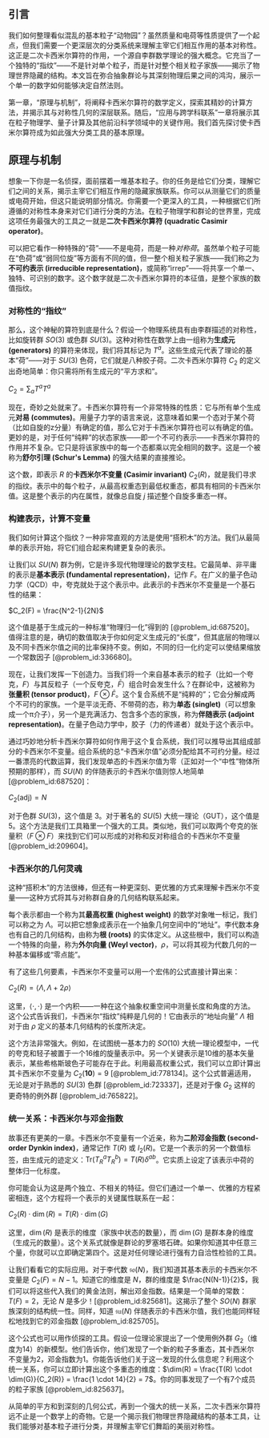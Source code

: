 ## 引言
我们如何整理看似混乱的基本粒子“动物园”？虽然质量和电荷等性质提供了一个起点，但我们需要一个更深层次的分类系统来理解主宰它们相互作用的基本对称性。这正是二次卡西米尔算符的作用，一个源自李群数学理论的强大概念。它充当了一个独特的“指纹”——不是针对单个粒子，而是针对整个相关粒子家族——揭示了物理世界隐藏的结构。本文旨在弥合抽象群论与其深刻物理后果之间的鸿沟，展示一个单一的数字如何能够决定自然法则。

第一章，“原理与机制”，将阐释卡西米尔算符的数学定义，探索其精妙的计算方法，并揭示其与对称性几何的深层联系。随后，“应用与跨学科联系”一章将展示其在粒子物理学、量子计算及其他前沿科学领域中的关键作用。我们首先探讨使卡西米尔算符成为如此强大分类工具的基本原理。

## 原理与机制

想象一下你是一名侦探，面前摆着一堆基本粒子。你的任务是给它们分类，理解它们之间的关系，揭示主宰它们相互作用的隐藏家族联系。你可以从测量它们的质量或电荷开始，但这只能说明部分情况。你需要一个更深入的工具，一种根据它们所遵循的对称性本身来对它们进行分类的方法。在粒子物理学和群论的世界里，完成这项任务最强大的工具之一就是**二次卡西米尔算符 (quadratic Casimir operator)**。

可以把它看作一种特殊的“荷”——不是电荷，而是一种*对称荷*。虽然单个粒子可能在“色荷”或“弱同位旋”等方面有不同的值，但一整个相关粒子家族——我们称之为**不可约表示 (irreducible representation)**，或简称“irrep”——将共享一个单一、独特、可识别的数字。这个数字就是二次卡西米尔算符的本征值，是整个家族的数值指纹。

### 对称性的“指纹”

那么，这个神秘的算符到底是什么？假设一个物理系统具有由李群描述的对称性，比如旋转群 $SO(3)$ 或色群 $SU(3)$。这种对称性在数学上由一组称为**生成元 (generators)** 的算符来体现，我们将其标记为 $T^a$。这些生成元代表了理论的基本“荷”——对于 $SU(3)$ 色荷，它们就是八种胶子荷。二次卡西米尔算符 $C_2$ 的定义出奇地简单：你只需将所有生成元的“平方求和”。

$C_2 = \sum_a T^a T^a$

现在，奇妙之处就来了。卡西米尔算符有一个非常特殊的性质：它与所有单个生成元**对易 (commutes)**。用量子力学的语言来说，这意味着如果一个态对于某个荷（比如自旋的z分量）有确定的值，那么它对于卡西米尔算符也可以有确定的值。更妙的是，对于任何“纯粹”的状态家族——即一个不可约表示——卡西米尔算符的作用并不复杂。它只是将该家族中的每一个态都乘以完全相同的数字。这是一个被称为**舒尔引理 (Schur's Lemma)** 的强大结果的直接推论。

这个数，即表示 $R$ 的**卡西米尔不变量 (Casimir invariant)** $C_2(R)$，就是我们寻求的指纹。表示中的每个粒子，从最高权重态到最低权重态，都具有相同的卡西米尔值。这是整个表示的内在属性，就像总自旋 $j$ 描述整个自旋多重态一样。

### 构建表示，计算不变量

我们如何计算这个指纹？一种非常直观的方法是使用“搭积木”的方法。我们从最简单的表示开始，将它们组合起来构建更复杂的表示。

让我们以 $SU(N)$ 群为例，它是许多现代物理理论的数学支柱。它最简单、非平庸的表示是**基本表示 (fundamental representation)**，记作 $F$。在广义的量子色动力学（QCD）中，夸克就处于这个表示中。此表示的卡西米尔不变量是一个基石性的结果：

$C_2(F) = \frac{N^2-1}{2N}$

这个值是基于生成元的一种标准“物理归一化”得到的 [@problem_id:687520]。值得注意的是，确切的数值取决于你如何定义生成元的“长度”，但其底层的物理以及不同卡西米尔值之间的比率保持不变。例如，不同的归一化约定可以使结果缩放一个常数因子 [@problem_id:336680]。

现在，让我们发挥一下创造力。当我们将一个来自基本表示的粒子（比如一个夸克，$F$）与其反粒子（一个反夸克，$\bar{F}$）组合时会发生什么？在群论中，这被称为**张量积 (tensor product)**，$F \otimes \bar{F}$。这个复合系统不是“纯粹的”；它会分解成两个不可约的家族。一个是平淡无奇、不带荷的态，称为**单态 (singlet)**（可以想象成一个π介子），另一个是充满活力、包含多个态的家族，称为**伴随表示 (adjoint representation)**。在量子色动力学中，胶子（力的传递者）就处于这个表示中。

通过巧妙地分析卡西米尔算符如何作用于这个复合系统，我们可以推导出其组成部分的卡西米尔不变量。组合系统的总“卡西米尔值”必须分配给其不可约分量。经过一番漂亮的代数运算，我们发现单态的卡西米尔值为零（正如对一个“中性”物体所预期的那样），而 $SU(N)$ 的伴随表示的卡西米尔值则惊人地简单 [@problem_id:687520]：

$C_2(\text{adj}) = N$

对于色群 $SU(3)$，这个值是 3。对于著名的 $SU(5)$ 大统一理论（GUT），这个值是 5。这个方法是我们工具箱里一个强大的工具。类似地，我们可以取两个夸克的张量积（$F \otimes F$）来找到它们可以形成的对称和反对称组合的卡西米尔不变量 [@problem_id:209604]。

### 卡西米尔的几何灵魂

这种“搭积木”的方法很棒，但还有一种更深刻、更优雅的方式来理解卡西米尔不变量——这种方式将其与对称群自身的几何结构联系起来。

每个表示都由一个称为其**最高权重 (highest weight)** 的数学对象唯一标记，我们可以称之为 $\Lambda$。可以把它想象成表示在一个抽象几何空间中的“地址”。李代数本身也有自己的几何结构，由称为**根 (roots)** 的实体定义。从这些根中，我们可以构造一个特殊的向量，称为**外尔向量 (Weyl vector)**，$\rho$，可以将其视为代数几何的一种基本偏移或“零点能”。

有了这些几何要素，卡西米尔不变量可以用一个宏伟的公式直接计算出来：

$C_2(R) = \langle \Lambda, \Lambda + 2\rho \rangle$

这里，$\langle \cdot, \cdot \rangle$ 是一个内积——一种在这个抽象权重空间中测量长度和角度的方法。这个公式告诉我们，卡西米尔“指纹”纯粹是几何的！它由表示的“地址向量” $\Lambda$ 相对于由 $\rho$ 定义的基本几何结构的长度所决定。

这个方法非常强大。例如，在试图统一基本力的 $SO(10)$ 大统一理论模型中，一代的夸克和轻子被置于一个16维的旋量表示中。另一个关键表示是10维的基本矢量表示，某些希格斯玻色子可能存在于此。利用最高权重公式，我们可以立即计算出其卡西米尔不变量为 $C_2(\mathbf{10}) = 9$ [@problem_id:778134]。这个公式普遍适用，无论是对于熟悉的 $SU(3)$ 色群 [@problem_id:723337]，还是对于像 $G_2$ 这样的更奇特的例外群 [@problem_id:765822]。

### 统一关系：卡西米尔与邓金指数

故事还有更美的一章。卡西米尔不变量有一个近亲，称为**二阶邓金指数 (second-order Dynkin index)**，通常记作 $T(R)$ 或 $I_2(R)$。它是一个表示的另一个数值标签，由生成元的迹定义：$\text{Tr}(T_R^a T_R^b) = T(R) \delta^{ab}$。它实质上设定了该表示中荷的整体归一化标度。

你可能会认为这是两个独立、不相关的特征。但它们通过一个单一、优雅的方程紧密相连，这个方程将一个表示的关键属性联系在一起：

$C_2(R) \cdot \dim(R) = T(R) \cdot \dim(G)$

这里，$\dim(R)$ 是表示的维度（家族中状态的数量），而 $\dim(G)$ 是群本身的维度（生成元的数量）。这个关系式就像是群论的罗塞塔石碑。如果你知道其中任意三个量，你就可以立即确定第四个。这是对任何理论进行强有力自洽性检验的工具。

让我们看看它的实际应用。对于李代数 $\mathfrak{so}(N)$，我们知道其基本表示的卡西米尔不变量是 $C_2(F) = N-1$。知道它的维度是 $N$，群的维度是 $\frac{N(N-1)}{2}$，我们可以将这些代入我们的黄金法则，解出邓金指数。结果是一个简单的常数：$T(F) = 2$，无论 $N$ 是多少！[@problem_id:825681]。这揭示了整个 $SO(N)$ 群家族深刻的结构统一性。同样，知道 $\mathfrak{su}(N)$ 伴随表示的卡西米尔值，我们也能同样轻松地找到它的邓金指数 [@problem_id:825705]。

这个公式也可以用作侦探的工具。假设一位理论家提出了一个使用例外群 $G_2$（维度为14）的新模型。他们告诉你，他们发现了一个新的粒子多重态，其卡西米尔不变量为2，邓金指数为1。你能告诉他们关于这一发现的什么信息呢？利用这个统一关系，你可以立即计算出这个多重态的维度：$\dim(R) = \frac{T(R) \cdot \dim(G)}{C_2(R)} = \frac{1 \cdot 14}{2} = 7$。你的同事发现了一个有7个成员的粒子家族 [@problem_id:825637]。

从简单的平方和到深刻的几何公式，再到一个强大的统一关系，二次卡西米尔算符远不止是一个数学上的奇物。它是一个揭示我们物理世界隐藏结构的基本工具，让我们能够对基本粒子进行分类，并理解主宰它们舞蹈的美丽对称性。

